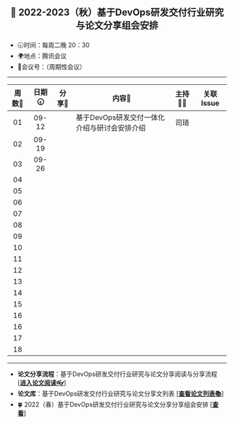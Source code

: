 ## <p align="center">🍁 2022-2023（秋）基于DevOps研发交付行业研究与论文分享组会安排</p>

- 🕣时间：每周二晚 20：30
- 🌍地点：腾讯会议
- 📠会议号：（周期性会议）


****


| 周数📆 | 日期🕣 | 分享🙋  | 内容📒                                                        | 主持💂‍♂️ |                          关联 Issue                          |
| :---: | :---: | :----: | ------------------------------------------------------------ | :----: | :----------------------------------------------------------: |
|  01   | 09-12 |    | 基于DevOps研发交付一体化介绍与研讨会安排介绍                                    |  司琦  |   []()   |
|  02   | 09-19 |   |  | |  |  |
|  03   | 09-26 |  |  |  |  |  |
|  04   |  |  |    |  |  |
|  05   |  |  |    |  |  |
|  06   |  |  |    |  |  |
|  07   |  |  |    |  |  |
|  08   |  |  |    |  |  |
|  09   |  |  |    |  |  |
|  10   |  |  |    |  |  |
|  11   |  |  |    |  |  |
|  12   |  |  |    |  |  |
|  13   |  |  |    |  |  |
|  14   |  |  |    |  |  |
|  15   |  |  |    |  |  |
|  16   |  |  |    |  |  |
|  16   |  |  |    | |  |
|  17   |  |  |    |  |  |
|  18   |  |  |    |  |  |


****

* **论文分享流程**：基于DevOps研发交付行业研究与论文分享阅读与分享流程 [[**进入论文阅读👓**]()]
* **论文库**：基于DevOps研发交付行业研究与论文分享文列表 [[**查看论文列表📚**]()]
* 🍀 2022（春）基于DevOps研发交付行业研究与论文分享分享组会安排 [[**查看**]()]
